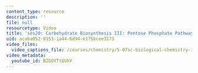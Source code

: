 ```yaml
---
content_type: resource
description: ''
file: null
resourcetype: Video
title: 'ses20: Carbohydrate Biosynthesis III: Pentose Phosphate Pathway'
uid: acaba052-0153-1a44-6d94-e175bcee3173
video_files:
  video_captions_file: /courses/chemistry/5-07sc-biological-chemistry-i-fall-2013/resource-index/ses20-carbohydrate-biosynthesis-iii-pentose-phosphate-pathway/BZGOYTtQUhY.vtt
video_metadata:
  youtube_id: BZGOYTtQUhY
---
```

